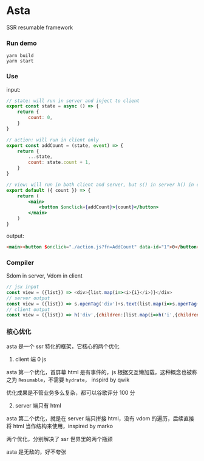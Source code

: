 # Asta

SSR resumable framework

### Run demo

```shell
yarn build
yarn start
```

### Use

input:

```jsx
// state: will run in server and inject to client
export const state = async () => {
	return {
		count: 0,
	}
}

// action: will run in client only
export const addCount = (state, event) => {
	return {
		...state,
		count: state.count + 1,
	}
}

// view: will run in both client and server, but s() in server h() in client
export default ({ count }) => {
	return (
		<main>
			<button $onclick={addCount}>{count}</button>
		</main>
	)
}
```

output:

```html
<main><button $onclick="./action.js?fn=AddCount" data-id="1">0</button></main>
```

### Compiler

Sdom in server, Vdom in client

```js
// jsx input
const view = ({list}) => <div>{list.map(i=><i>{i}</i>)}</div>
// server output
const view = ({list}) => s.openTag('div')+s.text(list.map(i=>s.openTag('i')+s.text(i)+s.closeTag('i')))+s.closeTag('div')
// client output
const view = ({list}) => h('div',{children:[list.map(i=>h('i',{children:[i]}))]})
```

### 核心优化

asta 是一个 ssr 特化的框架，它核心的两个优化

1. client 端 0 js

asta 第一个优化，首屏幕 html 是有事件的，js 根据交互懒加载，这种概念也被称之为 `Resumable`，不需要 `hydrate`， inspird by qwik

优化成果是不管业务多么复杂，都可以谷歌评分 100 分

2. server 端只有 html

asta 第二个优化，就是在 server 端只拼接 html，没有 vdom 的遍历，后续直接将 html 当作结构来使用，inspired by marko

两个优化，分别解决了 ssr 世界里的两个瓶颈

asta 是无敌的，好不夸张
